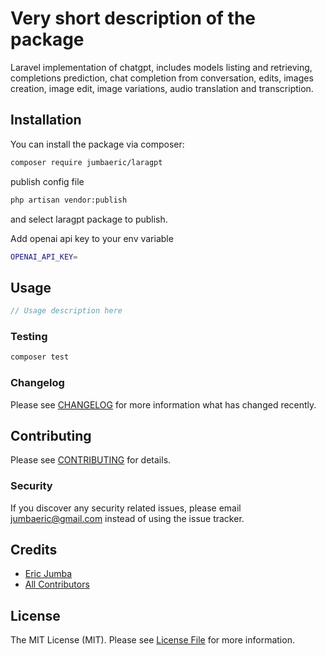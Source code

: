 # Very short description of the package
Laravel implementation of chatgpt, includes models listing and retrieving, completions prediction, chat completion from conversation, edits, images creation, image edit, image variations, audio translation and transcription.


## Installation

You can install the package via composer:

```bash
composer require jumbaeric/laragpt
```
publish config file
```bash
php artisan vendor:publish
```
and select laragpt package to publish.

Add openai api key to your env variable 
```bash
OPENAI_API_KEY=
```

## Usage

```php
// Usage description here
```

### Testing

```bash
composer test
```

### Changelog

Please see [CHANGELOG](CHANGELOG.md) for more information what has changed recently.

## Contributing

Please see [CONTRIBUTING](CONTRIBUTING.md) for details.

### Security

If you discover any security related issues, please email jumbaeric@gmail.com instead of using the issue tracker.

## Credits

-   [Eric Jumba](https://github.com/jumbaeric)
-   [All Contributors](../../contributors)

## License

The MIT License (MIT). Please see [License File](LICENSE.md) for more information.

